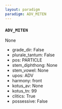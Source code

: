 ```yaml
---
layout: paradigm
paradigm: ADV_MITEN
---
```

### ` ADV_MITEN `

None
* grade_dir: False
* plurale_tantum: False
* pos: PARTICLE
* stem_diphthong: None
* stem_vowel: None
* upos: ADV
* harmony: front
* kotus_av: None
* kotus_tn: 99
* clitics: True
* possessive: False
